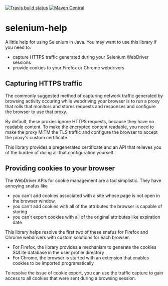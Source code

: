 [![Travis build status](https://img.shields.io/travis/mike10004/xvfb-manager-java.svg)](https://travis-ci.org/mike10004/selenium-help)
[![Maven Central](https://img.shields.io/maven-central/v/com.github.mike10004/xvfb-manager-parent.svg)](https://repo1.maven.org/maven2/com/github/mike10004/selenium-help/)

selenium-help
=============

A little help for using Selenium in Java. You may want to use this library
if you need to:

* capture HTTPS traffic generated during your Selenium WebDriver sessions
* provide cookies to your Firefox or Chrome webdrivers

Capturing HTTPS traffic
-----------------------

The commonly suggested method of capturing network traffic generated by 
browsing activity occuring while webdriving your browser is to run a 
proxy that rolls that monitors and stores requests and responses and 
configure the browser to use that proxy.

By default, these proxies ignore HTTPS requests, because they have no readable
content. To make the encrypted content readable, you need to make the proxy
MITM the TLS traffic and configure the browser to accept the proxy's custom
certificate.

This library provides a pregenerated certificate and an API that relieves you
of the burden of doing all that configuration yourself.

Providing cookies to your browser
---------------------------------

The WebDriver APIs for cookie management are a tad simplistic. They have 
annoying snafus like 

* you can't add cookies associated with a site whose page is not open in the 
  browser window, 
* you can't add cookies with all of the attributes the browser is capable of
  storing
* you can't export cookies with all of the original attributes like expiration
  date

This library helps resolve the first two of these snafus for Firefox and 
Chrome webdrivers with custom solutions for each browser.

* For Firefox, the library provides a mechanism to generate the cookies
  SQLite database in the user profile directory 
* For Chrome, the browser is started with an extension that enables cookies
  to be imported programatically

To resolve the issue of cookie export, you can use the traffic capture to 
gain access to all cookies that were sent during a browsing session.
